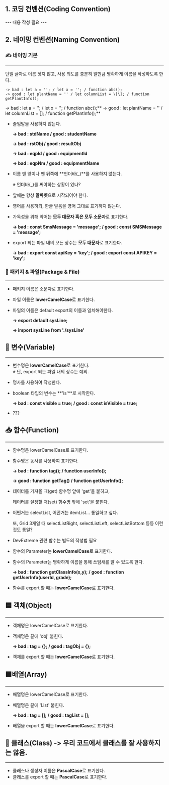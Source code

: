 ## **1\. 코딩 컨벤션(Coding Convention)**

\--- 내용 작성 필요 ---

## **2\. 네이밍 컨벤션(Naming Convention)**


### ✍️ 네이밍 기본

---

단일 글자로 이름 짓지 않고, 사용 의도를 충분히 알만큼 명확하게 이름을 작성하도록 한다.

```
-> bad : let a = ''; / let x = ''; / function abc();  
-> good : let plantName = '' / let columnList = \[\]; / function getPlantInfo();
```

-> bad : let a = ''; / let x = ''; / function abc();**
-> good : let plantName = '' / let columnList = \[\]; / function getPlantInfo();**

-   줄임말을 사용하지 않는다.
    
    **\-> bad : stdName / good : studentName**
    
    **\-> bad : rstObj / good : resultObj**
    
    **\-> bad : eqpId / good : equipmentId**
    
    **\-> bad : eqpNm / good : equipmentName**
    
-   이름 맨 앞이나 맨 뒤쪽에 **언더바(\_)**를 사용하지 않는다.
    
    ※ 언더바(\_)를 써야하는 상황이 있나?
    
-   앞에는 항상 **알파벳**으로 시작되어야 한다.
    
-   영어를 사용하되, 한글 발음을 영어 그대로 표기하지 않는다.
    
-   가독성을 위해 약어는 **모두 대문자 혹은 모두 소문자**로 표기한다.
    
    **\-> bad : const SmsMessage = 'message'; / good : const SMSMessage = 'message';**
    
-   export 되는 파일 내의 모든 상수는 **모두 대문자**로 표기한다.
    
    **\-> bad : export const apiKey = 'key'; / good : export const APIKEY = 'key';**
    

### 📁 패키지 & 파일(Package & File)

---

-   패키지 이름은 소문자로 표기한다.
-   파일 이름은 **lowerCamelCase**로 표기한다.
-   파일의 이름은 default export의 이름과 일치해야한다.
    
    **\-> export default sysLine;**
    
    **\-> import sysLine from './sysLine'**
    

## 🌱 변수(Variable)

---

-   변수명은 **lowerCamelCase**로 표기한다.  
    ※ 단, export 되는 파일 내의 상수는 예외.
-   명사를 사용하여 작성한다.
-   boolean 타입의 변수는 **'is'**로 시작한다.
    
    **\-> bad : const visible = true; / good : const isVisible = true;**
    
-   ???

## 📥 함수(Function)

---

-   함수명은 lowerCamelCase로 표기한다.
-   함수명은 동사를 사용하여 표기한다.
    
    **\-> bad : function tag(); / function userInfo();**
    
    **\-> good : function getTag() / function getUserInfo();**
    
-   데이터를 가져올 때(get) 함수명 앞에 'get'을 붙히고,
    
    데이터를 설정할 때(set) 함수명 앞에 'set'을 붙힌다.
    
-   어떤거는 selectList, 어떤거는 itemList... 통일하고 싶다.
    
    또, Grid 3개일 때 selectListRight, selectListLeft, selectListBottom 등등 이런 것도 통일?
    
-   DevExtreme 관련 함수는 별도의 작성법 필요
    
-   함수의 Parameter는 **lowerCamelCase**로 표기한다.
-   함수의 Parameter는 명확하게 이름을 통해 쓰임새를 알 수 있도록 한다.
    
    **\-> bad : function getClassInfo(x,y); / good : function getUserInfo(userId, grade);**
    
-   함수를 export 할 때는 **lowerCamelCase**로 표기한다.
    

## 🟦 객체(Object)

---

-   객체명은 lowerCamelCase로 표기한다.
-   객체명은 끝에 'obj' 붙힌다.
    
    **\-> bad : tag = {}; / good : tagObj = {};**
    
-   객체를 export 할 때는 **lowerCamelCase**로 표기한다.
    

## 🟪배열(Array)

---

-   배열명은 lowerCamelCase로 표기한다.
-   배열명은 끝에 'List' 붙힌다.
    
    **\-> bad : tag = \[\]; / good : tagList = \[\];**
    
-   배열을 export 할 때는 **lowerCamelCase**로 표기한다.
    

## 📜 클래스(Class) \-> 우리 코드에서 클래스를 잘 사용하지는 않음.

---

-   클래스나 생성자 이름은 **PascalCase**로 표기한다.
-   클래스를 export 할 때는 **PascalCase**로 표기한다.
